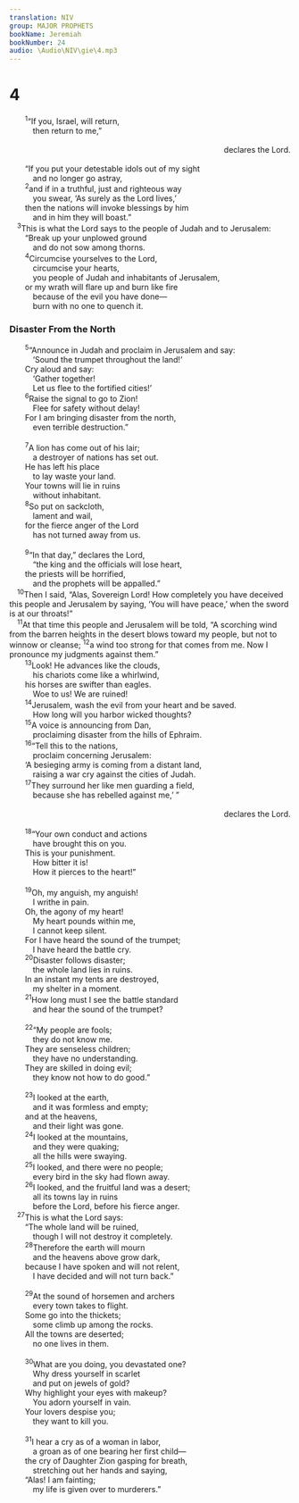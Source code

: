 ```yaml
---
translation: NIV
group: MAJOR PROPHETS
bookName: Jeremiah 
bookNumber: 24
audio: \Audio\NIV\gie\4.mp3
---
```


<div class="title"><h1>4</h1></div>
<span class="verse gie_4_1">  <sup>1</sup>“If you, Israel, will return, <br/>   then return to me,” <br/> <aside style="text-align:right;">declares the Lord. </aside><br/>  “If you put your detestable idols out of my sight <br/>   and no longer go astray, <br/></span>
<span class="verse gie_4_2">  <sup>2</sup>and if in a truthful, just and righteous way <br/>   you swear, ‘As surely as the Lord lives,’ <br/>  then the nations will invoke blessings by him <br/>   and in him they will boast.” <br/></span>
<span class="verse gie_4_3"> <sup>3</sup>This is what the Lord says to the people of Judah and to Jerusalem: <br/>  “Break up your unplowed ground <br/>   and do not sow among thorns. <br/></span>
<span class="verse gie_4_4">  <sup>4</sup>Circumcise yourselves to the Lord, <br/>   circumcise your hearts, <br/>   you people of Judah and inhabitants of Jerusalem, <br/>  or my wrath will flare up and burn like fire <br/>   because of the evil you have done— <br/>   burn with no one to quench it. <br/></span>
<div class="title"><h3>Disaster From the North </h3></div>
<span class="verse gie_4_5">  <sup>5</sup>“Announce in Judah and proclaim in Jerusalem and say: <br/>   ‘Sound the trumpet throughout the land!’ <br/>  Cry aloud and say: <br/>   ‘Gather together! <br/>   Let us flee to the fortified cities!’ <br/></span>
<span class="verse gie_4_6">  <sup>6</sup>Raise the signal to go to Zion! <br/>   Flee for safety without delay! <br/>  For I am bringing disaster from the north, <br/>   even terrible destruction.” <br/><br/></span>
<span class="verse gie_4_7">  <sup>7</sup>A lion has come out of his lair; <br/>   a destroyer of nations has set out. <br/>  He has left his place <br/>   to lay waste your land. <br/>  Your towns will lie in ruins <br/>   without inhabitant. <br/></span>
<span class="verse gie_4_8">  <sup>8</sup>So put on sackcloth, <br/>   lament and wail, <br/>  for the fierce anger of the Lord<br/>   has not turned away from us. <br/><br/></span>
<span class="verse gie_4_9">  <sup>9</sup>“In that day,” declares the Lord, <br/>   “the king and the officials will lose heart, <br/>  the priests will be horrified, <br/>   and the prophets will be appalled.” <br/></span>
<span class="verse gie_4_10"> <sup>10</sup>Then I said, “Alas, Sovereign Lord! How completely you have deceived this people and Jerusalem by saying, ‘You will have peace,’ when the sword is at our throats!” <br/></span>
<span class="verse gie_4_11"> <sup>11</sup>At that time this people and Jerusalem will be told, “A scorching wind from the barren heights in the desert blows toward my people, but not to winnow or cleanse; </span>
<span class="verse gie_4_12"><sup>12</sup>a wind too strong for that comes from me. Now I pronounce my judgments against them.” <br/></span>
<span class="verse gie_4_13">  <sup>13</sup>Look! He advances like the clouds, <br/>   his chariots come like a whirlwind, <br/>  his horses are swifter than eagles. <br/>   Woe to us! We are ruined! <br/></span>
<span class="verse gie_4_14">  <sup>14</sup>Jerusalem, wash the evil from your heart and be saved. <br/>   How long will you harbor wicked thoughts? <br/></span>
<span class="verse gie_4_15">  <sup>15</sup>A voice is announcing from Dan, <br/>   proclaiming disaster from the hills of Ephraim. <br/></span>
<span class="verse gie_4_16">  <sup>16</sup>“Tell this to the nations, <br/>   proclaim concerning Jerusalem: <br/>  ‘A besieging army is coming from a distant land, <br/>   raising a war cry against the cities of Judah. <br/></span>
<span class="verse gie_4_17">  <sup>17</sup>They surround her like men guarding a field, <br/>   because she has rebelled against me,’ ” <br/> <aside style="text-align:right;">declares the Lord. </aside><br/></span>
<span class="verse gie_4_18">  <sup>18</sup>“Your own conduct and actions <br/>   have brought this on you. <br/>  This is your punishment. <br/>   How bitter it is! <br/>   How it pierces to the heart!” <br/><br/></span>
<span class="verse gie_4_19">  <sup>19</sup>Oh, my anguish, my anguish! <br/>   I writhe in pain. <br/>  Oh, the agony of my heart! <br/>   My heart pounds within me, <br/>   I cannot keep silent. <br/>  For I have heard the sound of the trumpet; <br/>   I have heard the battle cry. <br/></span>
<span class="verse gie_4_20">  <sup>20</sup>Disaster follows disaster; <br/>   the whole land lies in ruins. <br/>  In an instant my tents are destroyed, <br/>   my shelter in a moment. <br/></span>
<span class="verse gie_4_21">  <sup>21</sup>How long must I see the battle standard <br/>   and hear the sound of the trumpet? <br/><br/></span>
<span class="verse gie_4_22">  <sup>22</sup>“My people are fools; <br/>   they do not know me. <br/>  They are senseless children; <br/>   they have no understanding. <br/>  They are skilled in doing evil; <br/>   they know not how to do good.” <br/><br/></span>
<span class="verse gie_4_23">  <sup>23</sup>I looked at the earth, <br/>   and it was formless and empty; <br/>  and at the heavens, <br/>   and their light was gone. <br/></span>
<span class="verse gie_4_24">  <sup>24</sup>I looked at the mountains, <br/>   and they were quaking; <br/>   all the hills were swaying. <br/></span>
<span class="verse gie_4_25">  <sup>25</sup>I looked, and there were no people; <br/>   every bird in the sky had flown away. <br/></span>
<span class="verse gie_4_26">  <sup>26</sup>I looked, and the fruitful land was a desert; <br/>   all its towns lay in ruins <br/>   before the Lord, before his fierce anger. <br/></span>
<span class="verse gie_4_27"> <sup>27</sup>This is what the Lord says: <br/>  “The whole land will be ruined, <br/>   though I will not destroy it completely. <br/></span>
<span class="verse gie_4_28">  <sup>28</sup>Therefore the earth will mourn <br/>   and the heavens above grow dark, <br/>  because I have spoken and will not relent, <br/>   I have decided and will not turn back.” <br/><br/></span>
<span class="verse gie_4_29">  <sup>29</sup>At the sound of horsemen and archers <br/>   every town takes to flight. <br/>  Some go into the thickets; <br/>   some climb up among the rocks. <br/>  All the towns are deserted; <br/>   no one lives in them. <br/><br/></span>
<span class="verse gie_4_30">  <sup>30</sup>What are you doing, you devastated one? <br/>   Why dress yourself in scarlet <br/>   and put on jewels of gold? <br/>  Why highlight your eyes with makeup? <br/>   You adorn yourself in vain. <br/>  Your lovers despise you; <br/>   they want to kill you. <br/><br/></span>
<span class="verse gie_4_31">  <sup>31</sup>I hear a cry as of a woman in labor, <br/>   a groan as of one bearing her first child— <br/>  the cry of Daughter Zion gasping for breath, <br/>   stretching out her hands and saying, <br/>  “Alas! I am fainting; <br/>   my life is given over to murderers.” <br/></span>
